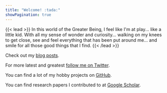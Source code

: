 ```yaml
---
title: "Welcome! :tada:"
showPagination: true
---
```


{{< lead >}}
In this world of the Greater Being, I feel like I'm at play... like a little kid. With all my sense of wonder and curiosity... walking on my knees to get close, see and feel everything that has been put around me... and smile for all those good things that I find.
{{< /lead >}}

Check out my [blog posts](/blog).

For more latest and greatest [follow me on Twitter](https://twitter.com/sytelus).

You can find a lot of my hobby projects on [GitHub](https://github.com/sytelus).

You can find research papers I contributed to at [Google Scholar](https://scholar.google.co.uk/citations?user=1PEHzesAAAAJ).

